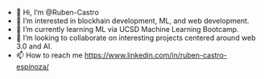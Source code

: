 - 👋 Hi, I’m @Ruben-Castro
- 👀 I’m interested in blockhain development, ML, and web development.  
- 🌱 I’m currently learning ML via UCSD Machine Learning Bootcamp. 
- 💞️ I’m looking to collaborate on interesting projects centered around web 3.0 and AI. 
- 📫 How to reach me https://www.linkedin.com/in/ruben-castro-espinoza/

<!---
Ruben-Castro/Ruben-Castro is a ✨ special ✨ repository because its `README.md` (this file) appears on your GitHub profile.
You can click the Preview link to take a look at your changes.
--->
